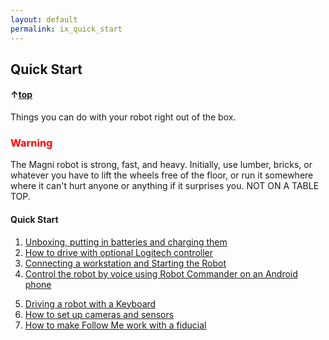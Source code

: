 ```yaml
---
layout: default
permalink: ix_quick_start
---
```

## Quick Start
#### &uarr;[top](https://ubiquityrobotics.github.io/learn/)

Things you can do with your robot right out of the box.

<H3 style="color:red">Warning</H3>

The Magni robot is strong, fast, and heavy. Initially, use lumber, bricks, or whatever you have to lift the wheels free of the floor, or run it somewhere where it can't hurt anyone or anything if it surprises you. NOT ON A TABLE TOP.

#### Quick Start

1.	[Unboxing, putting in batteries and charging them](unboxing)
2.	[How to drive with optional Logitech controller](logitech)
3.  [Connecting a workstation and Starting the Robot](connecting)
4.	[Control the robot by voice using Robot Commander on an Android phone](robot_commander)
<!--- this also works
<a class="page-link" href="https://ubiquityrobotics.github.io/learn/robotcommander">How to control the robot using Robot Commander</a>-->
5.	[Driving a robot with a Keyboard](keyboard_teleop)
6.	[How to set up cameras and sensors](camera_sensors)
7.	[How to make Follow Me work with a fiducial](fiducial_follow)
